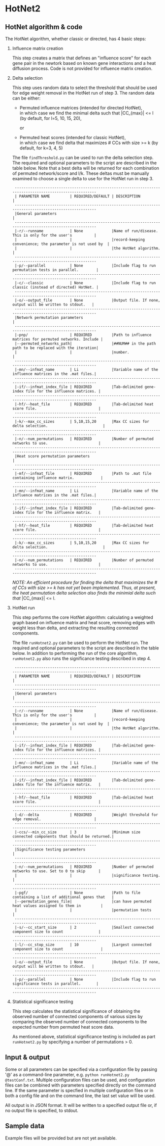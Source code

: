 HotNet2
=======================

HotNet algorithm & code
------------------------
The HotNet algorithm, whether classic or directed, has 4 basic steps:

1. Influence matrix creation

    This step creates a matrix that defines an "influence score" for each gene pair in the newtork based on known gene interactions and a heat diffusion process.  Code is not provided for influence matrix creation.

2. Delta selection

    This step uses random data to select the threshold that should be used for edge weight removal in the HotNet run of step 3.
    The random data can be either:

    * Permuted influence matrices (intended for directed HotNet),  
        in which case we find the minimal delta such that |CC_{max}| <= l (by default, for l=5, 10, 15, 20),

        or

    * Permuted heat scores (intended for classic HotNet),  
        in which case we find delta that maximizes # CCs with size >= k (by default, for k=3, 4, 5)

    The file `findThreshold.py` can be used to run the delta selection step.  The required and optional parameters to the script are described in the table below.  Note that a best delta will be returned for each combination of permuted network/score and l/k.  These deltas must be manually examined to choose a single delta to use for the HotNet run in step 3.

        --------------------------------------------------------------------------------------------------------
        | PARAMETER NAME         | REQUIRED/DEFAULT | DESCRIPTION                                              |
        --------------------------------------------------------------------------------------------------------
        |General parameters                                                                                    |
        --------------------------------------------------------------------------------------------------------
        |-r/--runname            | None             |Name of run/disease. This is only for the user's          |
        |                        |                  |record-keeping convenience; the parameter is not used by  |
        |                        |                  |the HotNet algorithm.                                     |
        --------------------------------------------------------------------------------------------------------
        |-p/--parallel           | None             |Include flag to run permutation tests in parallel.        |
        --------------------------------------------------------------------------------------------------------
        |-c/--classic            | None             |Include flag to run classic (instead of directed) HotNet. |
        --------------------------------------------------------------------------------------------------------
        |-o/--output_file        | None             |Output file. If none, output will be written to stdout.   |
        --------------------------------------------------------------------------------------------------------
        |Network permutation parameters                                                                        |
        --------------------------------------------------------------------------------------------------------
        |-pnp/                   | REQUIRED         |Path to influence matrices for permuted networks. Include |
        |--permuted_networks_path|                  |##NUM## in the path path to be replaced with the iteration|
        |                        |                  |number.                                                   |
        --------------------------------------------------------------------------------------------------------
        |-mn/--infmat_name       | Li               |Variable name of the influence matrices in the .mat files.|
        --------------------------------------------------------------------------------------------------------
        |-if/--infmat_index_file | REQUIRED         |Tab-delimited gene-index file for the influence matrices. |
        --------------------------------------------------------------------------------------------------------
        |-hf/--heat_file         | REQUIRED         |Tab-delimited heat score file.                            |
        --------------------------------------------------------------------------------------------------------
        |-k/--max_cc_sizes       | 5,10,15,20       |Max CC sizes for delta selection.                         |
        --------------------------------------------------------------------------------------------------------
        |-n/--num_permutations   | REQUIRED         |Number of permuted networks to use.                       |
        --------------------------------------------------------------------------------------------------------
        |Heat score permutation parameters                                                                     |
        -------------------------------------------------------------------------------------------------------
        |-mf/--infmat_file       | REQUIRED         |Path to .mat file containing influence matrix.            |
        --------------------------------------------------------------------------------------------------------
        |-mn/--infmat_name       | Li               |Variable name of the influence matrices in the .mat files.|
        --------------------------------------------------------------------------------------------------------
        |-if/--infmat_index_file | REQUIRED         |Tab-delimited gene-index file for the influence matrix.   |
        --------------------------------------------------------------------------------------------------------
        |-hf/--heat_file         | REQUIRED         |Tab-delimited heat score file.                            |
        --------------------------------------------------------------------------------------------------------
        |-k/--max_cc_sizes       | 5,10,15,20       |Max CC sizes for delta selection.                         |
        --------------------------------------------------------------------------------------------------------
        |-n/--num_permutations   | REQUIRED         |Number of permuted networks to use.                       |
        --------------------------------------------------------------------------------------------------------

    _NOTE: An efficient procedure for finding the delta that maximizes the # of CCs with size >= k has not yet been implemented.
    Thus, at present, the heat permutation delta selection also finds the minimial delta such that_ |CC_{max}| <= l.

3. HotNet run

    This step performs the core HotNet algorithm: calculating a weighted graph based on influence matrix and heat score, removing edges with weight less than delta,
    and extracting the resulting connected components.

    The file `runHotnet2.py` can be used to perform the HotNet run.  The required and optional parameters to the script are described in the table below.  In addition to performing the run of the core algorithm, `runHotnet2.py` also runs the significance testing described in step 4.

        --------------------------------------------------------------------------------------------------------
        | PARAMETER NAME         | REQUIRED/DEFAULT | DESCRIPTION                                              |
        --------------------------------------------------------------------------------------------------------
        |General parameters                                                                                    |
        --------------------------------------------------------------------------------------------------------
        |-r/--runname            | None             |Name of run/disease. This is only for the user's          |
        |                        |                  |record-keeping convenience; the parameter is not used by  |
        |                        |                  |the HotNet algorithm.                                     |
        --------------------------------------------------------------------------------------------------------
        |-if/--infmat_index_file | REQUIRED         |Tab-delimited gene-index file for the influence matrices. |
        --------------------------------------------------------------------------------------------------------
        |-mn/--infmat_name       | Li               |Variable name of the influence matrices in the .mat files.|
        --------------------------------------------------------------------------------------------------------
        |-if/--infmat_index_file | REQUIRED         |Tab-delimited gene-index file for the influence matrix.   |
        --------------------------------------------------------------------------------------------------------
        |-hf/--heat_file         | REQUIRED         |Tab-delimited heat score file.                            |
        --------------------------------------------------------------------------------------------------------
        |-d/--delta              | REQUIRED         |Weight threshold for edge removal.                        |
        --------------------------------------------------------------------------------------------------------
        |-ccs/--min_cc_size      | 3                |Minimum size connected components that should be returned.|
        --------------------------------------------------------------------------------------------------------
        |Significance testing parameters                                                                       |
        --------------------------------------------------------------------------------------------------------
        |-n/--num_permutations   | REQUIRED         |Number of permuted networks to use. Set to 0 to skip      |
        |                        |                  |significance testing.                                     |
        --------------------------------------------------------------------------------------------------------
        |-pgf/                   | None             |Path to file containing a list of additional genes that   |
        |--permutation_genes_file|                  |can have permuted heat values assigned to them in         |
        |                        |                  |permutation tests                                         |
        --------------------------------------------------------------------------------------------------------
        |-s/--cc_start_size      | 2                |Smallest connected component size to count                |
        --------------------------------------------------------------------------------------------------------
        |-l/--cc_stop_size       | 10               |Largest connected component size to count                 |
        --------------------------------------------------------------------------------------------------------
        |-o/--output_file        | None             |Output file. If none, output will be written to stdout.   |
        --------------------------------------------------------------------------------------------------------
        |-p/--parallel           | None             |Include flag to run significance tests in parallel.       |
        --------------------------------------------------------------------------------------------------------

4. Statistical significance testing

    This step calculates the statistical significance of obtaining the observed number of connected components of various sizes by comparing the observed number of connected components to the expected number from permuted heat score data.

    As mentioned above, statistical significance testing is included as part `runHotnet2.py` by specifying a number of permutations > 0.


Input & output
------------------------
Some or all parameters can be specified via a configuration file by passing '@<ConfigFileName>' as a command-line parameter, e.g.
`python runHotnet2.py @testConf.txt`.  Multiple configuration files can be used, and configuration files can be combined with parameters specified directly on the command line.  If the same parameter is specfied in multiple configuration files or in both a config file and on the command line, the last set value will be used.

All output is in JSON format.  It will be written to a specified output file or, if no output file is specified, to stdout.


Sample data
------------------------
Example files will be provided but are not yet available.